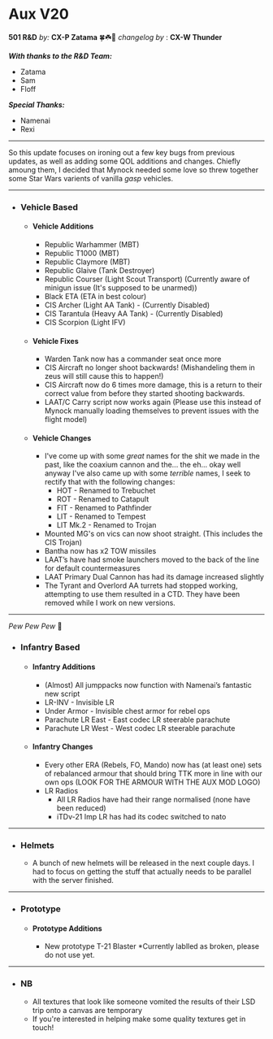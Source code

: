 # Aux V20

**501 R&D**
*by:* **CX-P Zatama** 🍀☘️🥔
*changelog by* : **CX-W Thunder**

***With thanks to the R&D Team:***

+ Zatama
+ Sam
+ Floff

***Special Thanks:***

+ Namenai
+ Rexi

---

So this update focuses on ironing out a few key bugs from previous updates, as well as adding some QOL additions and changes. Chiefly amoung them, I decided that Mynock needed some love so threw together some Star Wars varients of vanilla *gasp* vehicles.

---

+ ###  Vehicle Based

    + #### Vehicle Additions

        + Republic Warhammer (MBT)
        + Republic T1000 (MBT)
        + Republic Claymore (MBT)
        + Republic Glaive (Tank Destroyer)
        + Republic Courser (Light Scout Transport) (Currently aware of minigun issue (It's supposed to be unarmed))
        + Black ETA (ETA in best colour)
        + CIS Archer (Light AA Tank) - (Currently Disabled)
        + CIS Tarantula (Heavy AA Tank) - (Currently Disabled)
        + CIS Scorpion (Light IFV)

    + #### Vehicle Fixes

        + Warden Tank now has a commander seat once more
        + CIS Aircraft no longer shoot backwards! (Mishandeling them in zeus will still cause this to happen!)
        + CIS Aircraft now do 6 times more damage, this is a return to their correct value from before they started shooting backwards.
        + LAAT/C Carry script now works again (Please use this instead of Mynock manually loading themselves to prevent issues with the flight model)

    + #### Vehicle Changes

        + I've come up with some *great* names for the shit we made in the past, like the coaxium cannon and the... the eh... okay well anyway I've also came up with some *terrible* names, I seek to rectify that with the following changes:
            + HOT - Renamed to Trebuchet
            + ROT - Renamed to Catapult
            + FIT - Renamed to Pathfinder
            + LIT - Renamed to Tempest
            + LIT Mk.2 - Renamed to Trojan
        + Mounted MG's on vics can now shoot straight. (This includes the CIS Trojan)
        + Bantha now has x2 TOW missiles
        + LAAT’s have had smoke launchers moved to the back of the line for default countermeasures
        + LAAT Primary Dual Cannon has had its damage increased slightly
        + The Tyrant and Overlord AA turrets had stopped working, attempting to use them resulted in a CTD. They have been removed while I work on new versions.

---
*Pew Pew Pew* 🔫

+ ### Infantry Based

    + #### Infantry Additions

        + (Almost) All jumppacks now function with Namenai’s fantastic new script
        + LR-INV - Invisible LR
        + Under Armor - Invisible chest armor for rebel ops
        + Parachute LR East - East codec LR steerable parachute
        + Parachute LR West - West codec LR steerable parachute

    + #### Infantry Changes

        + Every other ERA (Rebels, FO, Mando) now has (at least one) sets of rebalanced armour that should bring TTK more in line with our own ops (LOOK FOR THE ARMOUR WITH THE AUX MOD LOGO)
        + LR Radios
            + All LR Radios have had their range normalised (none have been reduced)
            + iTDv-21 Imp LR has had its codec switched to nato

---

+ ### Helmets

    + A bunch of new helmets will be released in the next couple days. I had to focus on getting the stuff that actually needs to be parallel with the server finished.

---

+ ### Prototype

    + #### Prototype Additions

        + New prototype T-21 Blaster
            *Currently lablled as broken, please do not use yet.

---

+ ###  NB

    + All textures that look like someone vomited the results of their LSD trip onto a canvas are temporary
    + If you're interested in helping make some quality textures get in touch!
